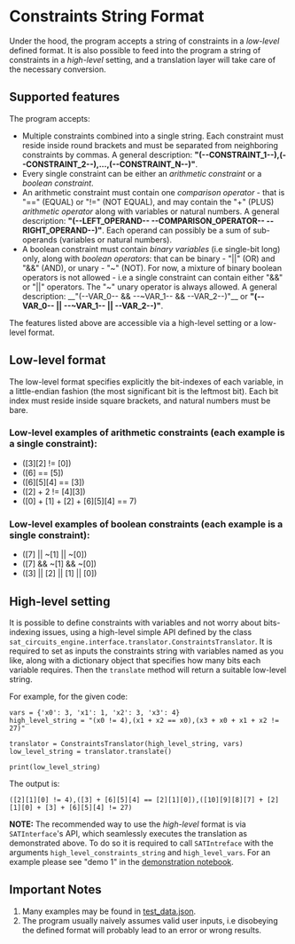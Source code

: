 
# Constraints String Format

Under the hood, the program accepts a string of constraints in a *low-level* defined format. It is also possible to feed into the program a string of constraints in a *high-level* setting, and a translation layer will take care of the necessary conversion.

## Supported features
The program accepts:

* Multiple constraints combined into a single string. Each constraint must reside inside round brackets and must be separated from neighboring constraints by commas. A general description: __"(--CONSTRAINT_1--),(--CONSTRAINT_2--),...,(--CONSTRAINT_N--)"__.
* Every single constraint can be either an *arithmetic constraint* or a *boolean constraint*.
* An arithmetic constraint must contain one *comparison operator* - that is "==" (EQUAL) or "!=" (NOT EQUAL), and may contain the "+" (PLUS) *arithmetic operator* along with variables or natural numbers. A general description: __"(--LEFT_OPERAND-- --COMPARISON_OPERATOR-- --RIGHT_OPERAND--)"__. Each operand can possibly be a sum of sub-operands (variables or natural numbers).
* A boolean constraint must contain *binary variables* (i.e single-bit long) only, along with *boolean operators*: that can be binary - "||" (OR) and "&&" (AND), or unary - "\~" (NOT). For now, a mixture of binary boolean operators is not allowed - i.e a single constraint can contain either "&&" or "||" operators. The "~" unary operator is always allowed. A general description: __"(--VAR_0-- && --~VAR_1-- && --VAR_2--)"__ or __"(--VAR_0-- || --~VAR_1-- || --VAR_2--)"__.

The features listed above are accessible via a high-level setting or a low-level format.

## Low-level format
The low-level format specifies explicitly the bit-indexes of each variable, in a little-endian fashion (the most significant bit is the leftmost bit). Each bit index must reside inside square brackets, and natural numbers must be bare.

### Low-level examples of arithmetic constraints (each example is a single constraint):

* ([3][2] != [0])
* ([6] == [5])
* ([6][5][4] == [3])
* ([2] + 2 != [4][3])
* ([0] + [1] + [2] + [6][5][4] == 7)

### Low-level examples of boolean constraints (each example is a single constraint):

* ([7] || ~[1] || ~[0])
* ([7] && ~[1] && ~[0])
* ([3] || [2] || [1] || [0])

## High-level setting
It is possible to define constraints with variables and not worry about bits-indexing issues, using a high-level simple API defined by the class `sat_circuits_engine.interface.translator.ConstraintsTranslator`. It is required to set as inputs the constraints string with variables named as you like, along with a dictionary object that specifies how many bits each variable requires. Then the `translate` method will return a suitable low-level string.

For example, for the given code:

    vars = {'x0': 3, 'x1': 1, 'x2': 3, 'x3': 4}
    high_level_string = "(x0 != 4),(x1 + x2 == x0),(x3 + x0 + x1 + x2 != 27)"

    translator = ConstraintsTranslator(high_level_string, vars)
    low_level_string = translator.translate()

    print(low_level_string)

The output is:

    ([2][1][0] != 4),([3] + [6][5][4] == [2][1][0]),([10][9][8][7] + [2][1][0] + [3] + [6][5][4] != 27)

**NOTE:** The recommended way to use the *high-level* format is via `SATInterface`'s API, which seamlessly executes the translation as demonstrated above. To do so it is required to call `SATIntreface` with the arguments `high_level_constraints_string` and `high_level_vars`. For an example please see "demo 1" in the [demonstration notebook](https://ohadlev77.github.io/sat-circuits-engine/demos.html).

## Important Notes

1. Many examples may be found in [test_data.json](sat_circuits_engine/data/test_data.json).
2. The program usually naively assumes valid user inputs, i.e disobeying the defined format will probably lead to an error or wrong results.